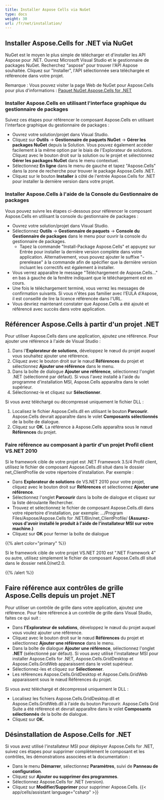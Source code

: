 ```yaml
---
title: Installer Aspose Cells via NuGet
type: docs
weight: 30
url: /fr/net/installation/
---
```



## **Installer Aspose.Cells for .NET via NuGet**
NuGet est le moyen le plus simple de télécharger et d'installer les API Aspose pour .NET. Ouvrez Microsoft Visual Studio et le gestionnaire de packages NuGet. Recherchez "aspose" pour trouver l'API Aspose souhaitée. Cliquez sur "Installer", l'API sélectionnée sera téléchargée et référencée dans votre projet.

Remarque : Vous pouvez visiter la page Web de NuGet pour Aspose.Cells pour plus d'informations : 
[Paquet NuGet Aspose.Cells for .NET](https://www.nuget.org/packages/Aspose.Cells/)

### **Installer Aspose.Cells en utilisant l'interface graphique du gestionnaire de packages**
Suivez ces étapes pour référencer le composant Aspose.Cells en utilisant l'interface graphique du gestionnaire de packages :

- Ouvrez votre solution/projet dans Visual Studio.
- Cliquez sur **Outils** -> **Gestionnaire de paquets NuGet** -> **Gérer les packages NuGet** depuis la Solution. Vous pouvez également accéder facilement à la même option par le biais de l'Explorateur de solutions. Cliquez avec le bouton droit sur la solution ou le projet et sélectionnez **Gérer les packages NuGet** dans le menu contextuel.
- Sélectionnez **En ligne** dans le menu de gauche et tapez "Aspose.Cells" dans la zone de recherche pour trouver le package Aspose.Cells .NET.
- Cliquez sur le bouton **Installer** à côté de l'entrée Aspose.Cells for .NET pour installer la dernière version dans votre projet.
### **Installer Aspose.Cells à l'aide de la Console du Gestionnaire de packages**
Vous pouvez suivre les étapes ci-dessous pour référencer le composant Aspose.Cells en utilisant la console du gestionnaire de packages :

- Ouvrez votre solution/projet dans Visual Studio.
- Sélectionnez **Outils** -> **Gestionnaire de paquets** -> **Console du Gestionnaire de packages** dans le menu pour ouvrir la console du gestionnaire de packages.
  - Tapez la commande "Install-Package Aspose.Cells" et appuyez sur Entrée pour installer la dernière version complète dans votre application. Alternativement, vous pouvez ajouter le suffixe "-prerelease" à la commande afin de spécifier que la dernière version incluant les correctifs est également à installer.
- Vous verrez apparaître le message "Téléchargement de Aspose.Cells..." en bas à gauche de la fenêtre indiquant que le téléchargement est en cours.
- Une fois le téléchargement terminé, vous verrez les messages de confirmation suivants. Si vous n'êtes pas familier avec l'EULA d'Aspose, il est conseillé de lire la licence référencée dans l'URL.
- Vous devriez maintenant constater que Aspose.Cells a été ajouté et référencé avec succès dans votre application.
## **Référencer Aspose.Cells à partir d'un projet .NET**
Pour utiliser Aspose.Cells dans une application, ajoutez une référence. Pour ajouter une référence à l'aide de Visual Studio :

1. Dans l'**Explorateur de solutions**, développez le nœud du projet auquel vous souhaitez ajouter une référence.
1. Cliquez avec le bouton droit sur le nœud **Références** du projet et sélectionnez **Ajouter une référence** dans le menu.
1. Dans la boîte de dialogue **Ajouter une référence**, sélectionnez l'onglet .NET (sélectionné par défaut). Si vous l'avez installé à l'aide du programme d'installation MSI, Aspose.Cells apparaîtra dans le volet supérieur.
1. Sélectionnez-le et cliquez sur **Sélectionner**.

Si vous avez téléchargé ou décompressé uniquement le fichier DLL :

1. Localisez le fichier Aspose.Cells.dll en utilisant le bouton **Parcourir**. Aspose.Cells devrait apparaître dans le volet **Composants sélectionnés** de la boîte de dialogue.
1. Cliquez sur **OK**. La référence à Aspose.Cells apparaîtra sous le nœud **Références** du projet.
### **Faire référence au composant à partir d'un projet Profil client VS.NET 2010**
Si le framework cible de votre projet est .NET Framework 3.5/4 Profil client, utilisez le fichier de composant Aspose.Cells.dll situé dans le dossier net_ClientProfile de votre répertoire d'installation. Par exemple :

- Dans **Explorateur de solutions** de VS.NET 2010 pour votre projet, cliquez avec le bouton droit sur **Références** et sélectionnez **Ajouter une référence**.
- Sélectionnez l'onglet **Parcourir** dans la boîte de dialogue et cliquez sur la liste déroulante Rechercher.
- Trouvez et sélectionnez le fichier de composant Aspose.Cells.dll dans votre répertoire d'installation, par exemple: .../Program Files/Aspose/Aspose.Cells for .NET/Bin/net_ClientProfile/ **(Assurez-vous d'avoir installé le produit à l'aide de l'installateur MSI sur votre machine.)**
- Cliquez sur **OK** pour fermer la boîte de dialogue

{{% alert color="primary" %}} 

Si le framework cible de votre projet VS.NET 2010 est ".NET Framework 4" ou autre, utilisez simplement le fichier de composant Aspose.Cells.dll situé dans le dossier net4.0/net2.0.

{{% /alert %}} 
## **Faire référence aux contrôles de grille Aspose.Cells depuis un projet .NET**
Pour utiliser un contrôle de grille dans votre application, ajoutez une référence. Pour faire référence à un contrôle de grille dans Visual Studio, faites ce qui suit :

- Dans **l'Explorateur de solutions**, développez le nœud du projet auquel vous voulez ajouter une référence.
- Cliquez avec le bouton droit sur le nœud **Références** du projet et sélectionnez **Ajouter une référence** dans le menu.
- Dans la boîte de dialogue **Ajouter une référence**, sélectionnez l'onglet **.NET** (sélectionné par défaut). Si vous avez utilisé l'installateur MSI pour installer Aspose.Cells for .NET, Aspose.Cells.GridDesktop et Aspose.Cells.GridWeb apparaissent dans le volet supérieur.
- Sélectionnez-les et cliquez sur **Sélectionner**.
- Les références Aspose.Cells.GridDesktop et Aspose.Cells.GridWeb apparaissent sous le nœud Références du projet.

Si vous avez téléchargé et décompressé uniquement le DLL :

- Localisez les fichiers Aspose.Cells.GridDesktop.dll et Aspose.Cells.GridWeb.dll à l'aide du bouton Parcourir. Aspose.Cells Grid Suite a été référencé et devrait apparaître dans le volet **Composants sélectionnés** de la boîte de dialogue.
- Cliquez sur **OK.**
## **Désinstallation de Aspose.Cells for .NET**
Si vous avez utilisé l'installateur MSI pour déployer Aspose.Cells for .NET, suivez ces étapes pour supprimer complètement le composant et les contrôles, les démonstrations associées et la documentation :

- Dans le menu **Démarrer**, sélectionnez **Paramètres**, suivi de **Panneau de configuration**.
- Cliquez sur **Ajouter ou supprimer des programmes**.
- Sélectionnez Aspose.Cells for .NET (version).
- Cliquez sur **Modifier/Supprimer** pour supprimer Aspose.Cells.
{{< app/cells/assistant language="csharp" >}}
